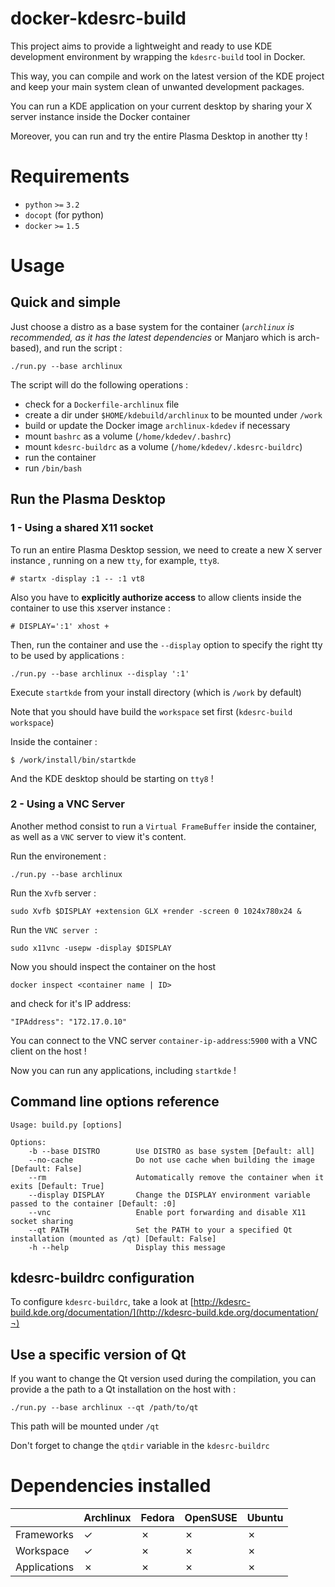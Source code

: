 # docker-kdesrc-build

This project aims to provide a lightweight and ready to use KDE development
environment by wrapping the `kdesrc-build` tool in Docker.

This way, you can compile and work on the latest version of the KDE project 
and keep your main system clean of unwanted development packages.

You can run a KDE application on your current desktop by sharing your X
server instance inside the Docker container

Moreover, you can run and try the entire Plasma Desktop in another tty !

# Requirements

- `python` `>=` `3.2`
- `docopt` (for python)
- `docker` `>=` `1.5`

# Usage

## Quick and simple

Just choose a distro as a base system for the container (*`archlinux` 
is recommended, as it has the latest dependencies* or Manjaro which is arch-based), 
and run the script :

    ./run.py --base archlinux

The script will do the following operations :

* check for a `Dockerfile-archlinux` file
* create a dir under `$HOME/kdebuild/archlinux` to be mounted under `/work`
* build or update the Docker image `archlinux-kdedev` if necessary
* mount `bashrc` as a volume (`/home/kdedev/.bashrc`)
* mount `kdesrc-buildrc` as a volume (`/home/kdedev/.kdesrc-buildrc`)
* run the container
* run `/bin/bash`

## Run the Plasma Desktop

### 1 - Using a shared X11 socket

To run an entire Plasma Desktop session, we need to create a new X server instance
, running on a new `tty`, for example, `tty8`.

    # startx -display :1 -- :1 vt8

Also you have to **explicitly authorize access** to allow clients inside the
container to use this xserver instance :

    # DISPLAY=':1' xhost +

Then, run the container and use the `--display` option to specify the right
tty to be used by applications :

    ./run.py --base archlinux --display ':1'

Execute `startkde` from your install directory (which is `/work` by default)

Note that you should have build the `workspace` set first (`kdesrc-build workspace`)

Inside the container :

    $ /work/install/bin/startkde

And the KDE desktop should be starting on `tty8` !

### 2 - Using a VNC Server

Another method consist to run a `Virtual FrameBuffer` inside the container,
as well as a `VNC` server to view it's content.

Run the environement :

    ./run.py --base archlinux 

Run the `Xvfb` server :

    sudo Xvfb $DISPLAY +extension GLX +render -screen 0 1024x780x24 &

Run the `VNC server :`

    sudo x11vnc -usepw -display $DISPLAY

Now you should inspect the container on the host
    
    docker inspect <container name | ID>

and check for it's IP address:

    "IPAddress": "172.17.0.10"

You can connect to the VNC server `container-ip-address`:`5900` with a VNC client
on the host !

Now you can run any applications, including `startkde` !

## Command line options reference

    Usage: build.py [options]

    Options:
        -b --base DISTRO        Use DISTRO as base system [Default: all]
        --no-cache              Do not use cache when building the image [Default: False]
        --rm                    Automatically remove the container when it exits [Default: True]
        --display DISPLAY       Change the DISPLAY environment variable passed to the container [Default: :0]
        --vnc                   Enable port forwarding and disable X11 socket sharing
        --qt PATH               Set the PATH to your a specified Qt installation (mounted as /qt) [Default: False]
        -h --help               Display this message


## kdesrc-buildrc configuration

To configure `kdesrc-buildrc`, take a look at [http://kdesrc-build.kde.org/documentation/](http://kdesrc-build.kde.org/documentation/¬)

## Use a specific version of Qt

If you want to change the Qt version used during the compilation, you can
provide a the path to a Qt installation on the host with :

    ./run.py --base archlinux --qt /path/to/qt

This path will be mounted under `/qt`

Don't forget to change the `qtdir` variable in the `kdesrc-buildrc`

# Dependencies installed

|              | Archlinux | Fedora | OpenSUSE | Ubuntu |
|--------------|-----------|--------|----------|--------|
| Frameworks   |     ✓     |    ✗   |     ✗    |    ✗   |
| Workspace    |     ✓     |    ✗   |     ✗    |    ✗   |
| Applications |     ✗     |    ✗   |     ✗    |    ✗   |
